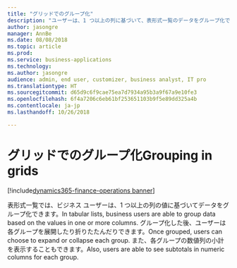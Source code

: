 ```yaml
---
title: "グリッドでのグループ化"
description: "ユーザーは、1 つ以上の列に基づいて、表形式一覧のデータをグループ化できます。"
author: jasongre
manager: AnnBe
ms.date: 08/08/2018
ms.topic: article
ms.prod: 
ms.service: business-applications
ms.technology: 
ms.author: jasongre
audience: admin, end user, customizer, business analyst, IT pro
ms.translationtype: HT
ms.sourcegitcommit: d65d9c6f9cae75ea7d7934a95b3a9f67a9e10fe3
ms.openlocfilehash: 6f4a7206c6eb61bf253651103b9f5e89dd325a4b
ms.contentlocale: ja-jp
ms.lasthandoff: 10/26/2018

---
```


# <a name="grouping-in-grids"></a><span data-ttu-id="3e8a3-103">グリッドでのグループ化</span><span class="sxs-lookup"><span data-stu-id="3e8a3-103">Grouping in grids</span></span>

[!include[dynamics365-finance-operations banner](../includes/dynamics365-finance-operations.md)]

<span data-ttu-id="3e8a3-104">表形式一覧では、ビジネス ユーザーは、1 つ以上の列の値に基づいてデータをグループ化できます。</span><span class="sxs-lookup"><span data-stu-id="3e8a3-104">In tabular lists, business users are able to group data based on the values in one or more columns.</span></span> <span data-ttu-id="3e8a3-105">グループ化した後、ユーザーは各グループを展開したり折りたたんだりできます。</span><span class="sxs-lookup"><span data-stu-id="3e8a3-105">Once grouped, users can choose to expand or collapse each group.</span></span> <span data-ttu-id="3e8a3-106">また、各グループの数値列の小計を表示することもできます。</span><span class="sxs-lookup"><span data-stu-id="3e8a3-106">Also, users are able to see subtotals in numeric columns for each group.</span></span>  


